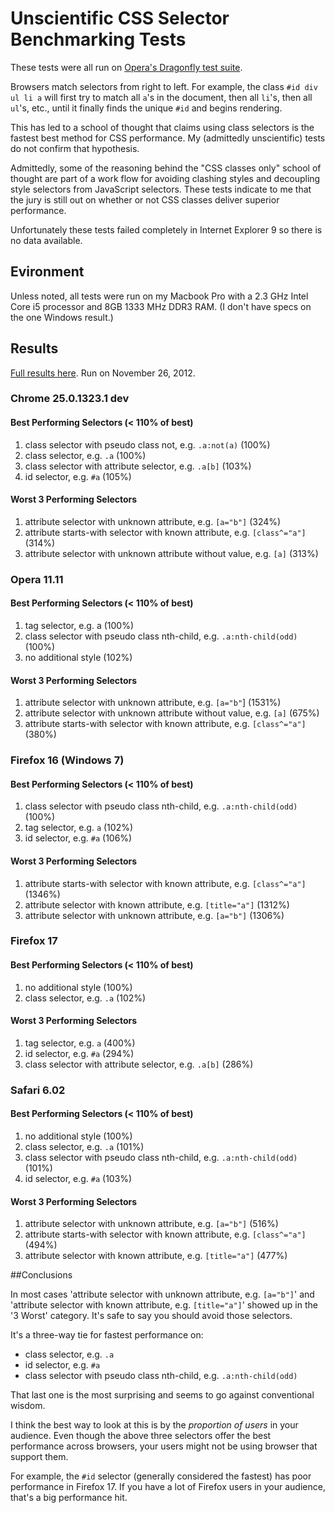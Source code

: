 # Unscientific CSS Selector Benchmarking Tests
These tests were all run on [Opera's Dragonfly test suite](http://scope.bitbucket.org/tests/selector-matching-performance/index.html).

Browsers match selectors from right to left. For example, the class `#id div ul li a` will first try to match all `a`'s in the document, then all `li`'s, then all `ul`'s, etc., until it finally finds the unique `#id` and begins rendering.

This has led to a school of thought that claims using class selectors is the fastest best method for CSS performance. My (admittedly unscientific) tests do not confirm that hypothesis.

Admittedly, some of the reasoning behind the "CSS classes only" school of thought are part of a work flow for avoiding clashing styles and decoupling style selectors from JavaScript selectors. These tests indicate to me that the jury is still out on whether or not CSS classes deliver superior performance.

Unfortunately these tests failed completely in Internet Explorer 9 so there is no data available.

## Evironment

Unless noted, all tests were run on my Macbook Pro with a 2.3 GHz Intel Core i5 processor and 8GB 1333 MHz DDR3 RAM. (I don't have specs on the one Windows result.)

## Results

[Full results here](https://docs.google.com/a/umn.edu/spreadsheet/ccc?key=0AvVcfs0W9L-KdHpWeXg1VlJVMVVpMS1GZDhvQmt0TEE&pli=1#gid=0). Run on November 26, 2012.

### Chrome 25.0.1323.1 dev

#### Best Performing Selectors (< 110% of best)

1. class selector with pseudo class not, e.g. `.a:not(a)` (100%)
2. class selector, e.g. `.a` (100%)
3. class selector with attribute selector, e.g. `.a[b]` (103%)
4. id selector, e.g. `#a` (105%)

#### Worst 3 Performing Selectors

1. attribute selector with unknown attribute, e.g. `[a="b"]` (324%)
2. attribute starts-with selector with known attribute, e.g. `[class^="a"]` (314%)
3. attribute selector with unknown attribute without value, e.g. `[a]` (313%)

### Opera 11.11

#### Best Performing Selectors (< 110% of best)

1. tag selector, e.g. a (100%)
2. class selector with pseudo class nth-child, e.g. `.a:nth-child(odd)` (100%)
3. no additional style (102%)

#### Worst 3 Performing Selectors

1. attribute selector with unknown attribute, e.g. `[a="b"`] (1531%)
2. attribute selector with unknown attribute without value, e.g. `[a]` (675%)
3. attribute starts-with selector with known attribute, e.g. `[class^="a"]` (380%)

### Firefox 16 (Windows 7)

#### Best Performing Selectors (< 110% of best)

1. class selector with pseudo class nth-child, e.g. `.a:nth-child(odd)` (100%)
2. tag selector, e.g. `a` (102%)
3. id selector, e.g. `#a` (106%)

#### Worst 3 Performing Selectors

1. attribute starts-with selector with known attribute, e.g. `[class^="a"]` (1346%)
2. attribute selector with known attribute, e.g. `[title="a"]` (1312%)
3. attribute selector with unknown attribute, e.g. `[a="b"]` (1306%)

### Firefox 17

#### Best Performing Selectors (< 110% of best)

1. no additional style (100%)
2. class selector, e.g. `.a` (102%)

#### Worst 3 Performing Selectors

1. tag selector, e.g. `a` (400%)
2. id selector, e.g. `#a` (294%)
3. class selector with attribute selector, e.g. `.a[b]` (286%)

### Safari 6.02

#### Best Performing Selectors (< 110% of best)

1. no additional style (100%)
2. class selector, e.g. `.a` (101%)
3. class selector with pseudo class nth-child, e.g. `.a:nth-child(odd)` (101%)
4. id selector, e.g. `#a` (103%)

#### Worst 3 Performing Selectors

1. attribute selector with unknown attribute, e.g. `[a="b"]` (516%)
2. attribute starts-with selector with known attribute, e.g. `[class^="a"]` (494%)
3. attribute selector with known attribute, e.g. `[title="a"]` (477%)

##Conclusions

In most cases 'attribute selector with unknown attribute, e.g. `[a="b"]`' and 'attribute selector with known attribute, e.g. `[title="a"]`' showed up in the '3 Worst' category. It's safe to say you should avoid those selectors.

It's a three-way tie for fastest performance on:

* class selector, e.g. `.a`
* id selector, e.g. `#a`
* class selector with pseudo class nth-child, e.g. `.a:nth-child(odd)`

That last one is the most surprising and seems to go against conventional wisdom.

I think the best way to look at this is by the *proportion of users* in your audience. Even though the above three selectors offer the best performance across browsers, your users might not be using browser that support them.

For example, the `#id` selector (generally considered the fastest) has poor performance in Firefox 17. If you have a lot of Firefox users in your audience, that's a big performance hit.


